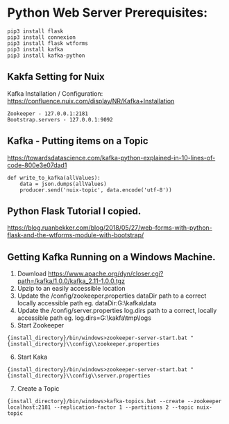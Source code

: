 # Python Web Server Prerequisites:

```
pip3 install flask
pip3 install connexion
pip3 install flask wtforms
pip3 install kafka
pip3 install kafka-python
```
## Kakfa Setting for Nuix
Kafka Installation / Configuration:
https://confluence.nuix.com/display/NR/Kafka+Installation
```
Zookeeper - 127.0.0.1:2181
Bootstrap.servers - 127.0.0.1:9092
```
## Kafka - Putting items on a Topic
https://towardsdatascience.com/kafka-python-explained-in-10-lines-of-code-800e3e07dad1
```
def write_to_kafka(allValues):
	data = json.dumps(allValues)
	producer.send('nuix-topic', data.encode('utf-8'))
```
## Python Flask Tutorial I copied.
https://blog.ruanbekker.com/blog/2018/05/27/web-forms-with-python-flask-and-the-wtforms-module-with-bootstrap/


## Getting Kafka Running on a Windows Machine.
1. Download https://www.apache.org/dyn/closer.cgi?path=/kafka/1.0.0/kafka_2.11-1.0.0.tgz
2. Upzip to an easily accessible location
3. Update the /config/zookeeper.properties dataDir path to a correct locally accessible path eg. dataDir:G:\\kafka\\data
4. Update the /config/server.properties log.dirs path to a correct, locally accessible path eg. log.dirs=G:\\kakfa\\tmp\\logs
5. Start Zookeeper
```
{install_directory}/bin/windows>zookeeper-server-start.bat "{install_directory}\\config\\zookeeper.properties
```
6. Start Kaka
```
{install_directory}/bin/windows>zookeeper-server-start.bat "{install_directory}\\config\\server.properties
```
7. Create a Topic
```
{install_directory}/bin/windows>kafka-topics.bat --create --zookeeper localhost:2181 --replication-factor 1 --partitions 2 --topic nuix-topic
```

